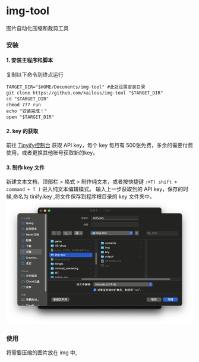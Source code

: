 # img-tool
图片自动化压缩和裁剪工具

### 安装
#### 1. 安装主程序和脚本
复制以下命令到终点运行
```shell
TARGET_DIR="$HOME/Documents/img-tool" #此处设置安装目录
git clone https://github.com/kailous/img-tool "$TARGET_DIR"
cd "$TARGET_DIR"
chmod 777 run
echo "安装完成！"
open "$TARGET_DIR"
```
#### 2. key 的获取
前往 [Tinyify控制台](https://tinify.com/dashboard/api) 获取 API key，每个 key 每月有 500张免费，多余的需要付费使用，或者更换其他账号获取新的key。

#### 3. 制作 key 文件
新建文本文档，顶部栏 > 格式 > 制作纯文本，或者按快捷键 `⇧⌘T( shift + command + T )` 进入纯文本编辑模式。
输入上一步获取到的 API key，保存的时候,命名为 tinify.key ,将文件保存到程序根目录的 key 文件夹中。
![保存tinify.key文件到 key文件夹](README/保存key文件.png)
### 使用
将需要压缩的图片放在 img 中,